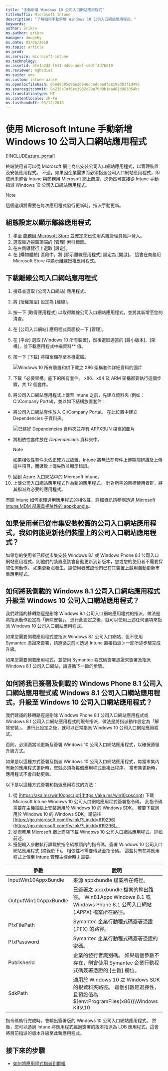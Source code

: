 ```yaml
---
title: "手動新增 Windows 10 公司入口網站應用程式"
titleSuffix: Microsoft Intune
description: "了解如何手動新增 Windows 10 公司入口網站應用程式。"
keywords: 
author: Erikre
ms.author: erikre
manager: dougeby
ms.date: 03/06/2018
ms.topic: article
ms.prod: 
ms.service: microsoft-intune
ms.technology: 
ms.assetid: bfe1a2d3-f611-4dbb-adef-c0dff4d7b810
ms.reviewer: mghadial
ms.suite: ems
ms.custom: intune-azure
ms.openlocfilehash: 06ed9395d06e2d64edcedcaadfe819ad03f1d495
ms.sourcegitcommit: 8a235b7af6ec3932c29a76d0b1aa481d983054bc
ms.translationtype: HT
ms.contentlocale: zh-TW
ms.lasthandoff: 03/12/2018
---
```

# <a name="manually-add-the-windows-10-company-portal-app-using-microsoft-intune"></a>使用 Microsoft Intune 手動新增 Windows 10 公司入口網站應用程式

[!INCLUDE[azure_portal](./includes/azure_portal.md)]

終端使用者可以從 Microsoft 網上商店安裝公司入口網站應用程式，以管理裝置及安裝應用程式。 不過，如果因企業需求而必須指派公司入口網站應用程式，即使尚未整合 Intune 與商務用 Microsoft 網上商店，您仍然可直接從 Intune 手動指派 Windows 10 公司入口網站應用程式。

 > [!NOTE]
 > 這個選項將需要在每次應用程式發行更新時，指派手動更新。

## <a name="configure-settings-to-show-offline-apps"></a>組態設定以顯示離線應用程式
1. 移至 [商務用 Microsoft Store](https://www.microsoft.com/business-store) 並確定您已使用系統管理員帳戶登入。
2. 選取靠近視窗頂端的 [管理] 索引標籤。
3. 在左側導覽行上選取 [設定]。
4. 在 [購物體驗] 區段中，將 [顯示離線應用程式] 設定為 [開啟]。 這會在商務用 Microsoft Store 中顯示離線授權應用程式。

## <a name="download-the-offline-company-portal-app"></a>下載離線公司入口網站應用程式
1. 搜尋並選取 [公司入口網站] 應用程式。
2. 將 [授權類型] 設定為 [離線]。
3. 按一下 [取得應用程式] 以取得離線公司入口網站應用程式，並將其新增至您的清查。
4. 在 [公司入口網站] 應用程式頁面按一下 [管理]。
5. 在 [平台] 選取 [Windows 10 所有裝置]，然後選取適當的 [最小版本]、[架構]，並下載應用程式中繼資料** 值。 
6. 按一下 [下載] 將檔案儲存至本機電腦。

    ![Windows 10 所有裝置和供下載之 X86 架構套件詳細資料的圖片](./media/Win10CP-all-devices.png)

7. 下載「必要架構」底下的所有套件。 x86、x64 及 ARM 架構都要執行這個步驟，共 12 個套件。
8. 將公司入口網站應用程式上傳至 Intune 之前，先建立資料夾 (例如：C:&#92;Company Portal)，並以如下結構放置套件︰
  - 將公司入口網站套件放入 C:\Company Portal。 在此位置中建立 Dependencies 子資料夾。  

    ![已建好 Dependencies 資料夾並存有 APPXBUN 檔案的圖片](./media/Win10CP-Dependencies-save.png)

  - 將相依性套件放在 *Dependencies* 資料夾中。 

     > [!NOTE]
     > 如果相依性套件未依正確方式放置，Intune 將無法在套件上傳期間辨識及上傳這些項目，而導致上傳失敗並顯示錯誤。

9. 回到 Azure 入口網站中的 Microsoft Intune。
10. 上傳公司入口網站應用程式作為新的應用程式。 針對所需的目標使用者群，將其指派為必要的應用程式。  

有關 Intune 如何處理通用應用程式的相依性，詳細資訊請參閱[透過 Microsoft Intune MDM 部署具相依性的 appxbundle](https://blogs.technet.microsoft.com/configmgrdogs/2016/11/30/deploying-an-appxbundle-with-dependencies-via-microsoft-intune-mdm/)。  

## <a name="how-do-i-update-the-company-portal-on-my-users-devices-if-they-have-already-installed-the-older-apps-from-the-store"></a>如果使用者已從市集安裝較舊的公司入口網站應用程式，我如何能更新他們裝置上的公司入口網站應用程式？
如果您的使用者已經從市集安裝 Windows 8.1 或 Windows Phone 8.1 公司入口網站應用程式，則他們的裝置應該會自動更新到新版本，您或您的使用者不需要採取任何動作。 如果更新沒發生，請使用者確認他們已在其裝置上啟用自動更新市集應用程式。   

## <a name="how-do-i-upgrade-my-sideloaded-windows-81-company-portal-app-to-the-windows-10-company-portal-app"></a>如何將我側載的 Windows 8.1 公司入口網站應用程式升級至 Windows 10 公司入口網站應用程式？
我們建議的移轉路徑是刪除 Windows 8.1 公司入口網站應用程式的指派，做法是將指派動作設定為「解除安裝」。 進行此設定之後，就可以使用上述任何選項來指派 Windows 10 公司入口網站應用程式。  

如果您需要側載應用程式並指派 Windows 8.1 公司入口網站，但不使用 Symantec 憑證來簽署，請遵循之前＜透過 Intune 直接指派＞一節所述步驟完成升級。

如果您需要側載應用程式，並使用 Symantec 程式碼簽署憑證來簽署及指派 Windows 8.1 公司入口網站，請遵循下一節的步驟。  

## <a name="how-do-i-upgrade-my-signed-and-sideloaded-windows-phone-81-company-portal-app-or-windows-81-company-portal-app-to-the-windows-10-company-portal-app"></a>如何將我已簽署及側載的 Windows Phone 8.1 公司入口網站應用程式或 Windows 8.1 公司入口網站應用程式，升級至 Windows 10 公司入口網站應用程式？
我們建議的移轉路徑是刪除 Windows Phone 8.1 公司入口網站應用程式或 Windows 8.1 公司入口網站應用程式的現有指派，做法是將指派動作設定為「解除安裝」。 進行此設定之後，就可以正常指派 Windows 10 公司入口網站應用程式。  

否則，必須適當地更新及簽署 Windows 10 公司入口網站應用程式，以確保遵循升級方式。  

如果是以這種方式簽署及指派 Windows 10 公司入口網站應用程式，每當市集內有新的應用程式更新時，您就必須為每個應用程式重複此程序。 當市集更新時，應用程式不會自動更新。  

以下是以這種方式簽署和指派應用程式的方法：

1. 從 [https://aka.ms/win10cpscript](https://aka.ms/win10cpscript) 下載 Microsoft Intune Windows 10 公司入口網站應用程式簽署指令碼。  此指令碼需要在主機電腦上安裝適用於 Windows 10 的 Windows SDK。 若要下載適用於 Windows 10 的 Windows SDK，請前往 [https://go.microsoft.com/fwlink/?LinkId=619296](https://go.microsoft.com/fwlink/?LinkId=619296)。
2. 從商務用 Microsoft 網上商店下載 Windows 10 公司入口網站應用程式，詳如前述。  
3. 搭配輸入參數執行詳載於指令碼標頭內的指令碼，簽署 Windows 10 公司入口網站應用程式 (摘錄於下)。 相依性不需要傳遞至指令碼。 這些只有在將應用程式上傳至 Intune 管理主控台時才需要。

|參數 | 說明|
| ------------- | ------------- |
|InputWin10AppxBundle |來源 appxbundle 檔案所在路徑。 |
|OutputWin10AppxBundle |已簽署之 appxbundle 檔案的輸出路徑。  Win81Appx Windows 8.1 或 Windows Phone 8.1 公司入口網站 (.APPX) 檔案所在路徑。|
|PfxFilePath |Symantec 企業行動程式碼簽署憑證 (.PFX) 的路徑。 |
|PfxPassword| Symantec 企業行動程式碼簽署憑證的密碼。 |
|PublisherId |企業的發行者識別碼。 如果這個參數不存在，則會使用 Symantec 企業行動程式碼簽署憑證的 [主旨] 欄位。|
|SdkPath | 適用於 Windows 10 之 Windows SDK 的根資料夾路徑。 這個引數是選擇性，且預設值為 ${env:ProgramFiles(x86)}\Windows Kits\10|
指令碼執行完成時，會輸出簽署版的 Windows 10 公司入口網站應用程式。 然後，您可以透過 Intune 將應用程式經過簽署的版本指派為 LOB 應用程式，這會將目前指派的版本升級至此新應用程式。  

## <a name="next-steps"></a>接下來的步驟

- [如何將應用程式指派到群組](apps-deploy.md)

